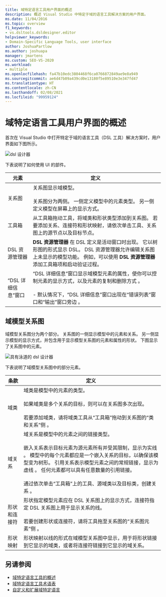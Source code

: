 ```yaml
---
title: 域特定语言工具用户界面的概述
description: 概述 Visual Studio 中特定于域的语言工具解决方案的用户界面。
ms.date: 11/04/2016
ms.topic: overview
f1_keywords:
- vs.dsltools.dsldesigner.editor
helpviewer_keywords:
- Domain-Specific Language Tools, user interface
author: JoshuaPartlow
ms.author: joshuapa
manager: jmartens
ms.custom: SEO-VS-2020
ms.workload:
- multiple
ms.openlocfilehash: fa47b10edc3804468f6ca0766872849ae9e8a949
ms.sourcegitcommit: ae6d47b09a439cd0e13180f5e89510e3e347fd47
ms.translationtype: HT
ms.contentlocale: zh-CN
ms.lasthandoff: 02/08/2021
ms.locfileid: "99959124"
---
```

# <a name="overview-of-the-domain-specific-language-tools-user-interface"></a>域特定语言工具用户界面的概述
首次在 Visual Studio 中打开特定于域的语言工具（DSL 工具）解决方案时，用户界面如下图所示。

 ![dsl 设计器](../modeling/media/dsl_designer.png)

 下表说明了如何使用 UI 的部件。

|**元素**|**定义**|
|-|-|
|关系图|关系图显示域模型。<br /><br /> 关系图分为两侧。 一侧定义模型中的元素类型。 另一侧定义模型在屏幕上的显示方式。|
|工具箱|从工具箱拖动工具，将域类和形状类型添加到关系图。 若要添加关系、连接符和形状映射，请依次单击工具、关系图上的源节点以及目标节点。|
|DSL 资源管理器|**DSL 资源管理器** 在 DSL 定义是活动窗口时出现。 它以树形图的形式显示 DSL。 DSL 资源管理器允许编辑关系图上未显示的模型功能。 例如，可以使用 **DSL 资源管理器** 添加工具箱项和启动验证过程。|
|“DSL 详细信息”窗口|“DSL 详细信息”窗口显示域模型元素的属性，使你可以控制元素的显示方式，以及元素的复制和删除方式  。<br /><br /> - 默认情况下，“DSL 详细信息”窗口出现在“错误列表”窗口和“输出”窗口旁边    。|

## <a name="the-domain-model-diagram"></a>域模型关系图
 域模型关系图分为两个部分。 关系图的一侧显示模型中的元素和关系。 另一侧显示模型的显示方式，并包含用于显示模型关系图的元素和属性的形状。 下图显示了关系图中的元素。

 ![具有泳道的 dsl 设计器](../modeling/media/dsl_desinger.png)

 下表说明了域模型关系图中的部分元素。

|**条款**|**定义**|
|-|-|
|域类|域类是模型中的元素的类型。<br /><br /> 如果域类是多个关系的目标，则可以在关系图多次出现。<br /><br /> 若要添加域类，请将域类工具从“工具箱”拖动到关系图的“类和关系”侧   。|
|域关系|域关系是模型中的元素之间的链接类型。<br /><br /> 嵌入关系表示目标元素为源元素所有并受其限制，显示为实线  。 模型中的每个元素都应是一个嵌入关系的目标，以确保该模型变为树形。 引用关系表示模型元素之间的常规链接，显示为虚线  。 任何元素都可以具有任意数量的引用链接。<br /><br /> 通过依次单击“工具箱”上的工具、源域类以及目标类，创建关系  。|
|形状和连接符|形状指定模型元素应在 DSL 关系图上的显示方式，连接符指定 DSL 关系图上用于显示关系的线。<br /><br /> 若要创建形状或连接符，请将工具拖至关系图的“关系图元素”侧  。|
|形状映射|形状映射以线的形式在域模型关系图中显示，用于将形状链接到它显示的域类，或者将连接符链接到它显示的域关系。|

## <a name="see-also"></a>另请参阅

- [域特定语言工具的概述](../modeling/overview-of-domain-specific-language-tools.md)
- [域特定语言工具术语表](/previous-versions/bb126564(v=vs.100))
- [自定义和扩展域特定语言](../modeling/customizing-and-extending-a-domain-specific-language.md)